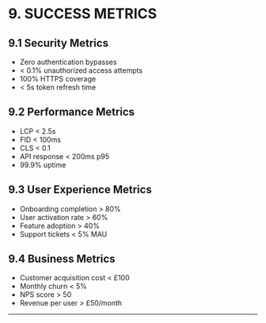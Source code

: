 # 9. SUCCESS METRICS

## 9.1 Security Metrics
- Zero authentication bypasses
- < 0.1% unauthorized access attempts
- 100% HTTPS coverage
- < 5s token refresh time

## 9.2 Performance Metrics
- LCP < 2.5s
- FID < 100ms
- CLS < 0.1
- API response < 200ms p95
- 99.9% uptime

## 9.3 User Experience Metrics
- Onboarding completion > 80%
- User activation rate > 60%
- Feature adoption > 40%
- Support tickets < 5% MAU

## 9.4 Business Metrics
- Customer acquisition cost < £100
- Monthly churn < 5%
- NPS score > 50
- Revenue per user > £50/month

---
